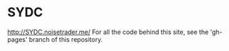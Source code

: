 SYDC
====
http://SYDC.noisetrader.me/
For all the code behind this site, see the 'gh-pages' branch of this repository. 
